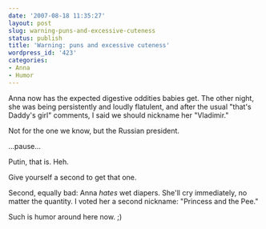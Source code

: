 ```yaml
---
date: '2007-08-18 11:35:27'
layout: post
slug: warning-puns-and-excessive-cuteness
status: publish
title: 'Warning: puns and excessive cuteness'
wordpress_id: '423'
categories:
- Anna
- Humor
---
```



Anna now has the expected digestive oddities babies get. The other night, she was being persistently and loudly flatulent, and after the usual "that's Daddy's girl" comments, I said we should nickname her "Vladimir."

Not for the one we know, but the Russian president.

...pause...

Putin, that is. Heh.

Give yourself a second to get that one.

Second, equally bad: Anna _hates_ wet diapers. She'll cry immediately, no matter the quantity. I voted her a second nickname: "Princess and the Pee."

Such is humor around here now. ;)
